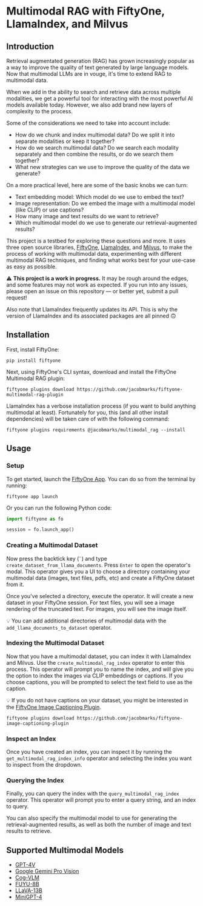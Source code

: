 # Multimodal RAG with FiftyOne, LlamaIndex, and Milvus

## Introduction

Retrieval augmentated generation (RAG) has grown increasingly popular as a way to improve the quality
of text generated by large language models. Now that multimodal LLMs are in vouge, it's time to extend
RAG to multimodal data.

When we add in the ability to search and retrieve data across multiple modalities,
we get a powerful tool for interacting with the most powerful AI models available today. However,
we also add brand new layers of complexity to the process.

Some of the considerations we need to take into account include:

- How do we chunk and index multimodal data? Do we split it into separate modalities or keep it together?
- How do we search multimodal data? Do we search each modality separately and then combine the results, or do we search them together?
- What new strategies can we use to improve the quality of the data we generate?

On a more practical level, here are some of the basic knobs we can turn:

- Text embedding model: Which model do we use to embed the text?
- Image representation: Do we embed the image with a multimodal model (like CLIP) or use captions?
- How many image and text results do we want to retrieve?
- Which multimodal model do we use to generate our retrieval-augmented results?

This project is a testbed for exploring these questions and more. It uses three open source libraries,
[FiftyOne](https://voxel51.com/docs/fiftyone/), [LlamaIndex](https://www.llamaindex.ai/), and
[Milvus](https://milvus.io/), to make the process of working with multimodal data,
experimenting with different multimodal RAG techniques, and finding what works best for your use-case as easy as possible.

:warning: **This project is a work in progress.** It may be rough around the edges, and some features may not work as expected. If you run into any issues, please open an issue on this repository — or better yet, submit a pull request!

Also note that LlamaIndex frequently updates its API. This is why the version of LlamaIndex and its associated packages are all pinned 🙃

## Installation

First, install FiftyOne:

```shell
pip install fiftyone
```

Next, using FiftyOne's CLI syntax, download and install the FiftyOne Multimodal RAG plugin:

```shell
fiftyone plugins download https://github.com/jacobmarks/fiftyone-multimodal-rag-plugin
```

LlamaIndex has a verbose installation process (if you want to build anything multimodal at least). Fortunately for you,
this (and all other install dependencies) will be taken care of with the following command:

```shell
fiftyone plugins requirements @jacobmarks/multimodal_rag --install
```

## Usage

### Setup

To get started, launch the [FiftyOne App](https://docs.voxel51.com/user_guide/app.html).
You can do so from the terminal by running:

```shell
fiftyone app launch
```

Or you can run the following Python code:

```python
import fiftyone as fo

session = fo.launch_app()
```

### Creating a Multimodal Dataset

Now press the backtick key (`` ` ``) and type `create_dataset_from_llama_documents`.
Press `Enter` to open the operator's modal. This operator gives you a UI to choose
a directory containing your multimodal data (images, text files, pdfs, etc) and create a FiftyOne dataset from it.

Once you've selected a directory, execute the operator. It will create a new dataset in your FiftyOne session.
For text files, you will see a image rendering of the truncated text. For images, you will see the image itself.

💡 You can add additional directories of multimodal data with the `add_llama_documents_to_dataset` operator.

### Indexing the Multimodal Dataset

Now that you have a multimodal dataset, you can index it with LlamaIndex and Milvus.
Use the `create_multimodal_rag_index` operator to enter this process. This operator
will prompt you to name the index, and will give you the option to index the images
via CLIP embeddings or captions. If you choose captions, you will be prompted to select
the text field to use as the caption.

💡 If you do not have captions on your dataset, you might be interested in the
[FiftyOne Image Captioning Plugin](https://github.com/jacobmarks/fiftyone-image-captioning-plugin).

```shell
fiftyone plugins download https://github.com/jacobmarks/fiftyone-image-captioning-plugin
```

### Inspect an Index

Once you have created an index, you can inspect it by running the `get_multimodal_rag_index_info` operator
and selecting the index you want to inspect from the dropdown.

### Querying the Index

Finally, you can query the index with the `query_multimodal_rag_index` operator.
This operator will prompt you to enter a query string, and an index to query.

You can also specify the multimodal model to use for generating the retrieval-augmented results,
as well as both the number of image and text results to retrieve.

## Supported Multimodal Models

- [GPT-4V](https://platform.openai.com/docs/guides/vision)
- [Google Gemini Pro Vision](https://labelbox.com/product/model/foundry-models/google-gemini-pro-vision/)
- [Cog-VLM](https://replicate.com/cjwbw/cogvlm)
- [FUYU-8B](https://replicate.com/lucataco/fuyu-8b)
- [LLaVA-13B](https://replicate.com/yorickvp/llava-13b)
- [MiniGPT-4](https://replicate.com/daanelson/minigpt-4)
